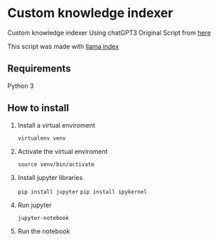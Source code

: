 # Custom knowledge indexer
Custom knowledge indexer Using chatGPT3
Original Script from [here](https://github.com/wombyz/custom-knowledge-chatbot)

This script was made with [llama index](https://gpt-index.readthedocs.io/en/latest/)

## Requirements
Python 3

## How to install
1. Install a virtual enviroment

    `virtualenv venv`

2. Activate the virtual enviroment

    `source venv/bin/activate`

3. Install jupyter libraries

    `pip install jupyter`
    `pip install ipykernel`

4. Run jupyter

    `jupyter-notebook`

5. Run the notebook

